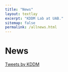 ```yaml
---
title: "News"
layout: textlay
excerpt: "KDDM Lab at UAB."
sitemap: false
permalink: /allnews.html
---
```


# News

<div class="well">
<!-- <h4>News</h4> -->
<a class="twitter-timeline" data-height="100vh" href="https://twitter.com/KddmLab?ref_src=twsrc%5Etfw">Tweets by KDDM</a> <script async src="https://platform.twitter.com/widgets.js" charset="utf-8"></script>
</div>

<!-- {% for article in site.data.news %}
<p>{{ article.date }} <br>
<em>{{ article.headline | markdownify}}</em></p>
{% endfor %} -->

